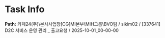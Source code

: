 # Task Info

**Path:** 카페24(주)\본사사업장\[CG]MI본부\MIH그룹\BVO팀 / sikim02 / [337641] D2C 서비스 운영 관리 _ 출고요청 / 2025-10-01_00-00-00

